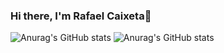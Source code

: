 ### Hi there, I'm Rafael Caixeta👋
![Anurag's GitHub stats](https://github-readme-stats.vercel.app/api?username=Caixetadev&hide=contribs,prs)
![Anurag's GitHub stats](https://github-readme-stats.vercel.app/api?username=Caixetadev&show_icons=true&theme=dracula)


<!--
**Caixetadev/caixetadev** is a ✨ _special_ ✨ repository because its `README.md` (this file) appears on your GitHub profile.

Here are some ideas to get you started:

- 🔭 I’m currently working on ...
- 🌱 I’m currently learning ...
- 👯 I’m looking to collaborate on ...
- 🤔 I’m looking for help with ...
- 💬 Ask me about ...
- 📫 How to reach me: ...
- 😄 Pronouns: ...
- ⚡ Fun fact: ...
-->
